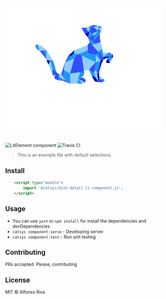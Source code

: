 ![dish-detail-li-component screenshot](dish-detail-li-component.svg)
# <dish-detail-li-component>

![LitElement component](https://img.shields.io/badge/litElement-component-blue.svg)
![Travis CI](https://travis-ci.org/github_username/dish-detail-li-component.svg?branch=master)

> This is an example file with default selections.

## Install

```html
    <script type="module">
        import '@catsys/dish-detail-li-component.js';
    </script>
```

## Usage

- You can use `yarn` or `npm install` for install the dependencies and devDependencies
- `catsys component:serve` - Developing server
- `catsys component:test` - Run unit testing

## Contributing

PRs accepted. Please, contributing

## License

MIT © Alfonso Ríos
